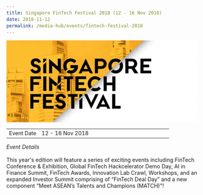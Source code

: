 ```yaml
---
title: Singapore FinTech Festival 2018 (12 - 16 Nov 2018)
date: 2018-11-12
permalink: /media-hub/events/fintech-festival-2018
---
```

![FinTech Festival 2018](/images/media-hub/events/till-2020/fintech-fest-2018.jpeg)

<table style="width:100%">
  <tr>
    <td style="width:20%">Event Date</td>	
    <td style="width:80%">12 - 16 Nov 2018</td>	
  </tr>
</table>

*Event Details*<br>		
This year's edition will feature a series of exciting events including FinTech Conference & Exhibition, Global FinTech Hackcelerator Demo Day, AI in Finance Summit, FinTech Awards, Innovation Lab Crawl, Workshops, and an expanded Investor Summit comprising of “FinTech Deal Day” and a new component “Meet ASEAN’s Talents and Champions (MATCH)"!
